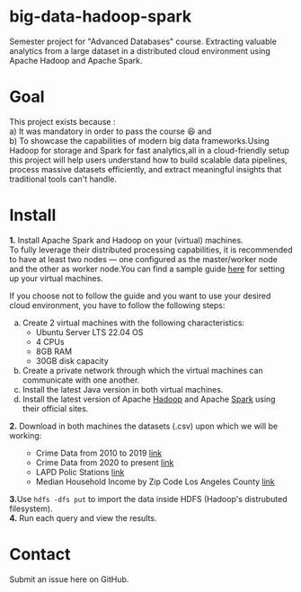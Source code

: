 # big-data-hadoop-spark
 Semester project for "Advanced Databases" course. Extracting valuable analytics from a large dataset in a distributed cloud environment using Apache Hadoop and Apache Spark.

# Goal
This project exists because :<br/>
a) It was mandatory in order to pass the course :laughing: and <br/>
b) To showcase the capabilities of modern big data frameworks.Using Hadoop for storage and Spark for fast analytics,all in a cloud-friendly setup this project will help users understand how to build scalable data pipelines, process massive datasets efficiently, and extract meaningful insights that traditional tools can't handle.

# Install
<b>1.</b> Install Apache Spark and Hadoop on your (virtual) machines. <br/>To fully leverage their distributed processing capabilities, it is recommended to have at least two nodes — one configured as the master/worker node and the other as worker node.You can find a sample guide <a href="https://colab.research.google.com/drive/1pjf3Q6T-Ak2gXzbgoPpvMdfOHd1GqHZG?usp=sharing" target="_blank">here</a> for setting up your virtual machines.

<p>If you choose not to follow the guide and you want to use your desired cloud environment, you have to follow the following steps:</p> 
<ol type="a">
  <li>Create 2 virtual machines with the following characteristics:
    <ul>
      <li>Ubuntu Server LTS 22.04 OS</li>
      <li>4 CPUs</li>
      <li>8GB RAM</li>
      <li>30GB disk capacity</li>
    </ul>
  </li>
  <li>Create a private network through which the virtual machines can communicate with one another.</li>
  <li>Install the latest Java version in both virtual machines.</li>
  <li>
    Install the latest version of Apache 
    <a href="https://hadoop.apache.org/releases.html" target="_blank">Hadoop</a> and 
    Apache <a href="https://spark.apache.org/downloads.html" target="_blank">Spark</a> 
    using their official sites.
  </li>
</ol>

          
<b>2.</b> Download in both machines the datasets (.csv) upon which we will be working: <br/>
<ol type = "b"> 
<ul>
   <li>Crime Data from 2010 to 2019  <a href="https://catalog.data.gov/dataset/crime-data-from-2010-to-2019" target="_blank">link</a></li>
   <li>Crime Data from 2020 to present <a href = "https://catalog.data.gov/dataset/crime-data-from-2020-to-present" target="_blank">link</a></li>
   <li>LAPD Polic Stations  <a href = "https://geohub.lacity.org/datasets/lahub::lapd-police-stations/explore" target="_blank">link</a></li>
   <li>Median Household Income by Zip Code Los Angeles County <a href = "https://www.laalmanac.com/employment/em12c_2015.php" target="_blank">link</a></li>
</ul>
</ol>        
<b>3.</b>Use  <code>hdfs -dfs put</code>  to import the data inside HDFS (Hadoop's distrubuted filesystem).<br/>
<b>4.</b> Run each query and view the results.

# Contact
Submit an issue here on GitHub.

